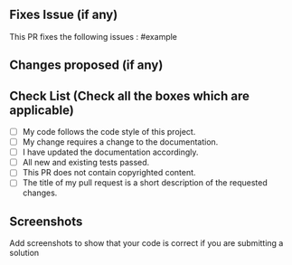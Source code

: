 <!--Type in all the issues that has been fixed through this pull request ex : #1 -->

## Fixes Issue (if any)

This PR fixes the following issues :
#example

<!--Write down all the changes made-->
## Changes proposed (if any)

<!--Check all the boxes which are aplicable to check the box correct follow the following conventions-->
<!--
[x] - Correct
[X] - Correct
[ x ] - wrong
[x ] - wrong
[ x] - wrong
-->

## Check List (Check all the boxes which are applicable)<!--Follow above conventions to check the box-->

- [ ] My code follows the code style of this project.
- [ ] My change requires a change to the documentation.
- [ ] I have updated the documentation accordingly.
- [ ] All new and existing tests passed.
- [ ] This PR does not contain copyrighted content.
- [ ] The title of my pull request is a short description of the requested changes.

<!--Add screen shots of the changed output-->
## Screenshots 
Add screenshots to show that your code is correct if you are submitting a solution
